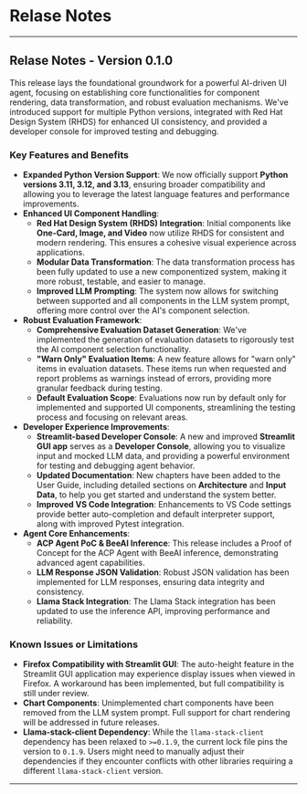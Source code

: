 # Relase Notes

---

## Relase Notes - Version 0.1.0

This release lays the foundational groundwork for a powerful AI-driven UI agent, focusing on establishing core functionalities for component rendering, data transformation, and robust evaluation mechanisms. We've introduced support for multiple Python versions, integrated with Red Hat Design System (RHDS) for enhanced UI consistency, and provided a developer console for improved testing and debugging.

### Key Features and Benefits

* **Expanded Python Version Support**: We now officially support **Python versions 3.11, 3.12, and 3.13**, ensuring broader compatibility and allowing you to leverage the latest language features and performance improvements.
* **Enhanced UI Component Handling**:
    * **Red Hat Design System (RHDS) Integration**: Initial components like **One-Card, Image, and Video** now utilize RHDS for consistent and modern rendering. This ensures a cohesive visual experience across applications.
    * **Modular Data Transformation**: The data transformation process has been fully updated to use a new componentized system, making it more robust, testable, and easier to manage.
    * **Improved LLM Prompting**: The system now allows for switching between supported and all components in the LLM system prompt, offering more control over the AI's component selection.
* **Robust Evaluation Framework**:
    * **Comprehensive Evaluation Dataset Generation**: We've implemented the generation of evaluation datasets to rigorously test the AI component selection functionality.
    * **"Warn Only" Evaluation Items**: A new feature allows for "warn only" items in evaluation datasets. These items run when requested and report problems as warnings instead of errors, providing more granular feedback during testing.
    * **Default Evaluation Scope**: Evaluations now run by default only for implemented and supported UI components, streamlining the testing process and focusing on relevant areas.
* **Developer Experience Improvements**:
    * **Streamlit-based Developer Console**: A new and improved **Streamlit GUI app** serves as a **Developer Console**, allowing you to visualize input and mocked LLM data, and providing a powerful environment for testing and debugging agent behavior.
    * **Updated Documentation**: New chapters have been added to the User Guide, including detailed sections on **Architecture** and **Input Data**, to help you get started and understand the system better.
    * **Improved VS Code Integration**: Enhancements to VS Code settings provide better auto-completion and default interpreter support, along with improved Pytest integration.
* **Agent Core Enhancements**:
    * **ACP Agent PoC & BeeAI Inference**: This release includes a Proof of Concept for the ACP Agent with BeeAI inference, demonstrating advanced agent capabilities.
    * **LLM Response JSON Validation**: Robust JSON validation has been implemented for LLM responses, ensuring data integrity and consistency.
    * **Llama Stack Integration**: The Llama Stack integration has been updated to use the inference API, improving performance and reliability.

### Known Issues or Limitations

* **Firefox Compatibility with Streamlit GUI**: The auto-height feature in the Streamlit GUI application may experience display issues when viewed in Firefox. A workaround has been implemented, but full compatibility is still under review.
* **Chart Components**: Unimplemented chart components have been removed from the LLM system prompt. Full support for chart rendering will be addressed in future releases.
* **Llama-stack-client Dependency**: While the `llama-stack-client` dependency has been relaxed to `>=0.1.9`, the current lock file pins the version to `0.1.9`. Users might need to manually adjust their dependencies if they encounter conflicts with other libraries requiring a different `llama-stack-client` version.

---
